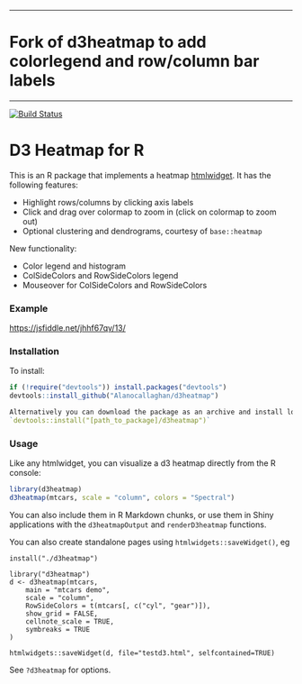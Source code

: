 ___

# Fork of d3heatmap to add colorlegend and row/column bar labels
___


[![Build Status](https://travis-ci.org/Alanocallaghan/d3heatmap.svg?branch=master)](https://travis-ci.org/Alanocallaghan/d3heatmap)

# D3 Heatmap for R

This is an R package that implements a heatmap [htmlwidget](http://htmlwidgets.org). It has the following features:

* Highlight rows/columns by clicking axis labels
* Click and drag over colormap to zoom in (click on colormap to zoom out)
* Optional clustering and dendrograms, courtesy of `base::heatmap`

New functionality:

* Color legend and histogram
* ColSideColors and RowSideColors legend
* Mouseover for ColSideColors and RowSideColors

### Example

https://jsfiddle.net/jhhf67qv/13/

### Installation

To install:

```r
if (!require("devtools")) install.packages("devtools")
devtools::install_github("Alanocallaghan/d3heatmap")

Alternatively you can download the package as an archive and install locally using `devtools::install()`, eg:
`devtools::install("[path_to_package]/d3heatmap")`
```

### Usage

Like any htmlwidget, you can visualize a d3 heatmap directly from the R console:

```r
library(d3heatmap)
d3heatmap(mtcars, scale = "column", colors = "Spectral")
```

You can also include them in R Markdown chunks, or use them in Shiny applications with the `d3heatmapOutput` and `renderD3heatmap` functions.

You can also create standalone pages using 
`htmlwidgets::saveWidget()`, eg


    install("./d3heatmap")

    library("d3heatmap")
    d <- d3heatmap(mtcars, 
        main = "mtcars demo", 
        scale = "column", 
        RowSideColors = t(mtcars[, c("cyl", "gear")]),
        show_grid = FALSE,
        cellnote_scale = TRUE,
        symbreaks = TRUE
    )
    
    htmlwidgets::saveWidget(d, file="testd3.html", selfcontained=TRUE)

See `?d3heatmap` for options.
